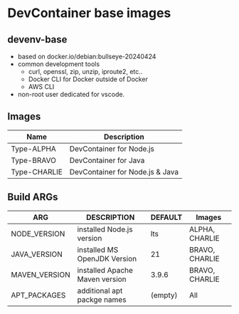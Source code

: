 # DevContainer base images

## devenv-base
- based on docker.io/debian:bullseye-20240424
- common development tools
  - curl, openssl, zip, unzip, iproute2, etc..
  - Docker CLI for Docker outside of Docker
  - AWS CLI
- non-root user dedicated for vscode.

## Images
| Name | Description |
| --- | --- |
| Type-ALPHA | DevContainer for Node.js |
| Type-BRAVO | DevContainer for Java |
| Type-CHARLIE | DevContainer for Node.js & Java |

## Build ARGs
| ARG | DESCRIPTION | DEFAULT | Images |
| --- | --- | --- | --- |
| NODE_VERSION | installed Node.js version | lts | ALPHA, CHARLIE |
| JAVA_VERSION | installed MS OpenJDK Version | 21 | BRAVO, CHARLIE |
| MAVEN_VERSION | installed Apache Maven version | 3.9.6 | BRAVO, CHARLIE |
| APT_PACKAGES | additional apt packge names | (empty) | All |